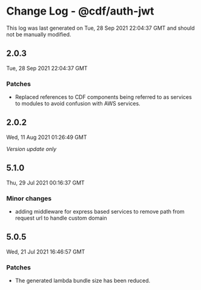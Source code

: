 # Change Log - @cdf/auth-jwt

This log was last generated on Tue, 28 Sep 2021 22:04:37 GMT and should not be manually modified.

## 2.0.3
Tue, 28 Sep 2021 22:04:37 GMT

### Patches

- Replaced references to CDF components being referred to as services to modules to avoid confusion with AWS services.

## 2.0.2
Wed, 11 Aug 2021 01:26:49 GMT

_Version update only_

## 5.1.0
Thu, 29 Jul 2021 00:16:37 GMT

### Minor changes

- adding middleware for express based services to remove path from request url to handle custom domain

## 5.0.5
Wed, 21 Jul 2021 16:46:57 GMT

### Patches

- The generated lambda bundle size has been reduced.


